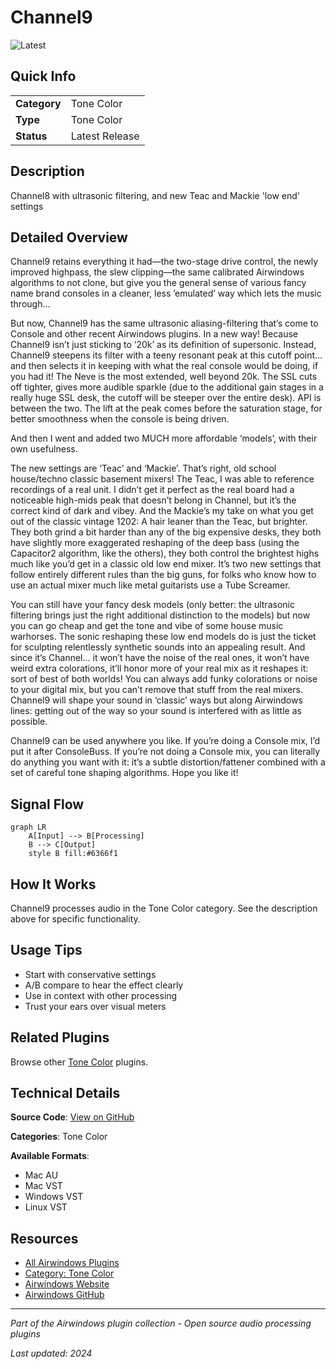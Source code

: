 # Channel9

![Latest](https://img.shields.io/badge/-Latest-10b981)

## Quick Info

| | |
|---|---|
| **Category** | Tone Color |
| **Type** | Tone Color |
| **Status** | Latest Release |

## Description

Channel8 with ultrasonic filtering, and new Teac and Mackie 'low end' settings

## Detailed Overview

Channel9 retains everything it had—the two-stage drive control, the newly improved highpass, the slew clipping—the same calibrated Airwindows algorithms to not clone, but give you the general sense of various fancy name brand consoles in a cleaner, less ’emulated’ way which lets the music through…

But now, Channel9 has the same ultrasonic aliasing-filtering that’s come to Console and other recent Airwindows plugins. In a new way! Because Channel9 isn’t just sticking to ’20k’ as its definition of supersonic. Instead, Channel9 steepens its filter with a teeny resonant peak at this cutoff point… and then selects it in keeping with what the real console would be doing, if you had it! The Neve is the most extended, well beyond 20k. The SSL cuts off tighter, gives more audible sparkle (due to the additional gain stages in a really huge SSL desk, the cutoff will be steeper over the entire desk). API is between the two. The lift at the peak comes before the saturation stage, for better smoothness when the console is being driven.

And then I went and added two MUCH more affordable ‘models’, with their own usefulness.

The new settings are ‘Teac’ and ‘Mackie’. That’s right, old school house/techno classic basement mixers! The Teac, I was able to reference recordings of a real unit. I didn’t get it perfect as the real board had a noticeable high-mids peak that doesn’t belong in Channel, but it’s the correct kind of dark and vibey. And the Mackie’s my take on what you get out of the classic vintage 1202: A hair leaner than the Teac, but brighter. They both grind a bit harder than any of the big expensive desks, they both have slightly more exaggerated reshaping of the deep bass (using the Capacitor2 algorithm, like the others), they both control the brightest highs much like you’d get in a classic old low end mixer. It’s two new settings that follow entirely different rules than the big guns, for folks who know how to use an actual mixer much like metal guitarists use a Tube Screamer.

You can still have your fancy desk models (only better: the ultrasonic filtering brings just the right additional distinction to the models) but now you can go cheap and get the tone and vibe of some house music warhorses. The sonic reshaping these low end models do is just the ticket for sculpting relentlessly synthetic sounds into an appealing result. And since it’s Channel… it won’t have the noise of the real ones, it won’t have weird extra colorations, it’ll honor more of your real mix as it reshapes it: sort of best of both worlds! You can always add funky colorations or noise to your digital mix, but you can’t remove that stuff from the real mixers. Channel9 will shape your sound in ‘classic’ ways but along Airwindows lines: getting out of the way so your sound is interfered with as little as possible.

Channel9 can be used anywhere you like. If you’re doing a Console mix, I’d put it after ConsoleBuss. If you’re not doing a Console mix, you can literally do anything you want with it: it’s a subtle distortion/fattener combined with a set of careful tone shaping algorithms. Hope you like it!

## Signal Flow

```mermaid
graph LR
    A[Input] --> B[Processing]
    B --> C[Output]
    style B fill:#6366f1
```

## How It Works

Channel9 processes audio in the Tone Color category. See the description above for specific functionality.

## Usage Tips

- Start with conservative settings
- A/B compare to hear the effect clearly
- Use in context with other processing
- Trust your ears over visual meters


## Related Plugins

Browse other [Tone Color](../categories/tone-color.md) plugins.


## Technical Details

**Source Code**: [View on GitHub](https://github.com/airwindows/airwindows/tree/master/plugins/LinuxVST/src/Channel9)

**Categories**: Tone Color

**Available Formats**:
- Mac AU
- Mac VST
- Windows VST
- Linux VST

## Resources

- [All Airwindows Plugins](../../README.md)
- [Category: Tone Color](../categories/tone-color.md)
- [Airwindows Website](https://www.airwindows.com)
- [Airwindows GitHub](https://github.com/airwindows/airwindows)

---

*Part of the Airwindows plugin collection - Open source audio processing plugins*

*Last updated: 2024*
